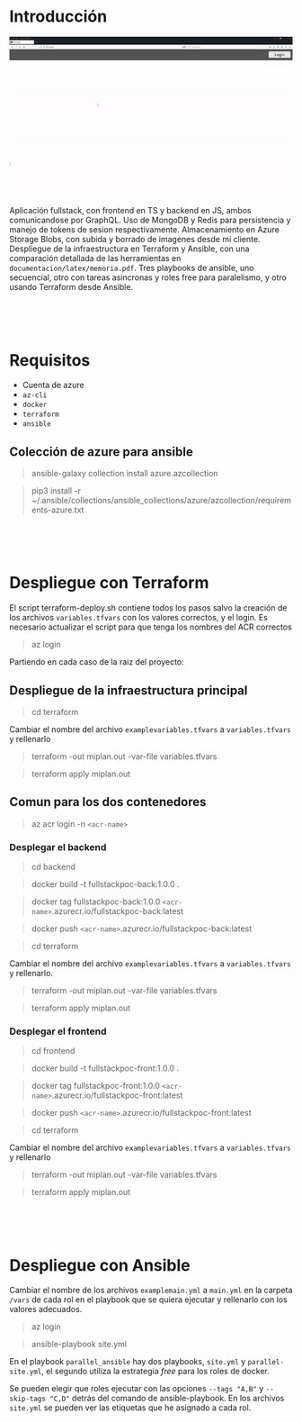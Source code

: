 # Introducción

![](./documentacion/capturas/output.gif)

Aplicación fullstack, con frontend en TS y backend en JS, ambos comunicandose por GraphQL. Uso de MongoDB y Redis para persistencia y manejo de tokens de sesion respectivamente. Almacenamiento en Azure Storage Blobs, con subida y borrado de imagenes desde mi cliente. Despliegue de la infraestructura en Terraform y Ansible, con una comparación detallada de las herramientas en `documentacion/latex/memoria.pdf`. Tres playbooks de ansible, uno secuencial, otro con tareas asincronas y roles free para paralelismo, y otro usando Terraform desde Ansible.

<br><br></br>

# Requisitos
- Cuenta de azure
- `az-cli`
- `docker`
- `terraform`
- `ansible`

## Colección de azure para ansible
> ansible-galaxy collection install azure.azcollection

> pip3 install -r ~/.ansible/collections/ansible_collections/azure/azcollection/requirements-azure.txt

<br><br></br>


# Despliegue con Terraform
El script terraform-deploy.sh contiene todos los pasos salvo la creación de los archivos `variables.tfvars` con los valores correctos, y el login. Es necesario actualizar el script para que tenga los nombres del ACR correctos

> az login

Partiendo en cada caso de la raiz del proyecto:

## Despliegue de la infraestructura principal
> cd terraform 

Cambiar el nombre del archivo `examplevariables.tfvars` a `variables.tfvars` y rellenarlo

> terraform -out miplan.out -var-file variables.tfvars

> terraform apply miplan.out


## Comun para los dos contenedores
> az acr login -n `<acr-name>`

### Desplegar el backend
> cd backend

> docker build -t fullstackpoc-back:1.0.0 .

> docker tag fullstackpoc-back:1.0.0 `<acr-name>`.azurecr.io/fullstackpoc-back:latest

> docker push `<acr-name>`.azurecr.io/fullstackpoc-back:latest

> cd terraform

Cambiar el nombre del archivo `examplevariables.tfvars` a `variables.tfvars` y rellenarlo. 

<!-- La variable `whitelisted_ip` deberia tener las IPs de todos los que tengan que acceder por el frontend. `curl ifconfig.me` -->

> terraform -out miplan.out -var-file variables.tfvars

> terraform apply miplan.out

### Desplegar el frontend
> cd frontend

> docker build -t fullstackpoc-front:1.0.0 .

> docker tag fullstackpoc-front:1.0.0 `<acr-name>`.azurecr.io/fullstackpoc-front:latest

> docker push `<acr-name>`.azurecr.io/fullstackpoc-front:latest

> cd terraform

Cambiar el nombre del archivo `examplevariables.tfvars` a `variables.tfvars` y rellenarlo

> terraform -out miplan.out -var-file variables.tfvars

> terraform apply miplan.out


<br><br></br>

# Despliegue con Ansible
Cambiar el nombre de los archivos `examplemain.yml` a `main.yml` en la carpeta `/vars` de cada rol en el playbook que se quiera ejecutar y rellenarlo con los valores adecuados. 

> az login

> ansible-playbook site.yml

En el playbook `parallel_ansible` hay dos playbooks, `site.yml` y `parallel-site.yml`, el segundo utiliza la estrategia *free* para los roles de docker. 

Se pueden elegir que roles ejecutar con las opciones `--tags "A,B"` y `--skip-tags "C,D"` detrás del comando de ansible-playbook. En los archivos `site.yml` se pueden ver las etiquetas que he asignado a cada rol.